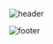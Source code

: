 ![header](https://capsule-render.vercel.app/api?type=waving&color=0:F4E7D8,100:EEDBC4&height=220&section=header&text=Hello,%20I'm%20SeulGi!&fontAlignY=40&fontSize=60&desc=&descAlignY=65&animation=twinkling&fontColor=E6E6E6)



![footer](https://capsule-render.vercel.app/api?section=footer&type=waving&color=0:F4E7D8,100:EEDBC4&height=120)
